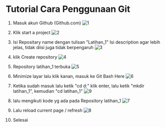 # Tutorial Cara Penggunaan Git
1.  Masuk akun Github (Github.com)
  ![1](https://user-images.githubusercontent.com/46699512/51477114-fea6a480-1db9-11e9-9fc9-209fa5ce3e37.jpg)
  
2.  Klik start a project
  ![2](https://user-images.githubusercontent.com/46699512/51476664-c0f54c00-1db8-11e9-8842-ab492595465d.JPG)

3.  Isi Repositary name dengan tulisan "Latihan_1"
    Isi description agar lebih jelas, tidak diisi juga tidak berpengaruh
  ![3](https://user-images.githubusercontent.com/46699512/51477000-aa9bc000-1db9-11e9-9c74-e89842312d5d.JPG)

4.  klik Create repository
  ![4](https://user-images.githubusercontent.com/46699512/51477149-1e3dcd00-1dba-11e9-88d0-eed7a77a4302.JPG)

5.  Repository latihan_1 terbuka
  ![5](https://user-images.githubusercontent.com/46699512/51477214-4c231180-1dba-11e9-8a88-1e9437ca0fc4.JPG)

6.  Minimize layar lalu klik kanan, masuk ke Git Bash Here
  ![6](https://user-images.githubusercontent.com/46699512/51477258-8391be00-1dba-11e9-8605-e1373c127c49.jpg)

7.  Ketika sudah masuk lalu ketik "cd d:" klik enter, lalu ketik "mkdir latihan_1", kemudian "cd latihan_1"
  ![9](https://user-images.githubusercontent.com/46699512/51477746-f9e2f000-1dbb-11e9-8142-ca4f73f411e0.JPG)
  
8.  lalu mengikuti kode yg ada pada Repository latihan_1
  ![7](https://user-images.githubusercontent.com/46699512/51477301-a3c17d00-1dba-11e9-8788-1120ba4d7fbc.JPG)

9.  Lalu reload current page / refresh
  ![8](https://user-images.githubusercontent.com/46699512/51477328-bb006a80-1dba-11e9-81ec-644d42a11361.JPG)

10. Selesai
